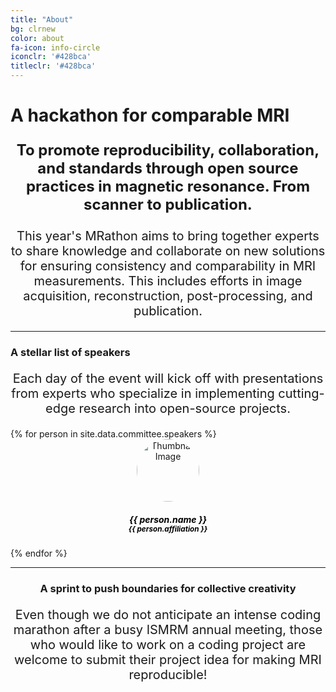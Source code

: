 ```yaml
---
title: "About"
bg: clrnew
color: about
fa-icon: info-circle
iconclr: '#428bca'
titleclr: '#428bca'
---
```


# A hackathon for comparable MRI

<p style ="text-align: center; font-weight: bold; font-size:24px;"> To promote reproducibility, collaboration, and standards through open source practices in magnetic resonance. From scanner to publication.</p>

<center>
<p style ="text-align: center;  font-size:20px;">This year's MRathon aims to bring together experts to share knowledge and collaborate on new solutions for ensuring consistency and comparability in MRI measurements. This includes efforts in image acquisition, reconstruction, post-processing, and publication.</p>
 </center>
<hr>
 <h3>A stellar list of speakers</h3>

 <p style ="text-align: center;  font-size:20px;"> Each day of the event will kick off with presentations from experts who specialize in implementing cutting-edge research into open-source projects.</p>

<div class="team" style="margin-top:10px;">
<div class="row" style="justify-content:center;">
{% for person in site.data.committee.speakers %}
<div class="col-sm-2">
<center>
<div class="team-player">
    <img src="img/organization/{{ person.image }}" alt="Thumbnail Image" class="img-raised img-circle" style="width:100px;height:100px;border-radius: 50%;">
    <h5 class="title" style="color: black;">{{ person.name }}<br>
        <small class="text-muted" style="color: black;">{{ person.affiliation }}</small>
    </h5>
    <!-- <p style="color: darkgray;"> {{ person.affiliation }}</p> -->
</div>
</center>
</div>
  {% endfor %}

<div>
<div>
<hr>
<center>
 <h3>A sprint to push boundaries for collective creativity</h3>

 <p style ="text-align: center;  font-size:20px;">Even though we do not anticipate an intense coding marathon after a busy ISMRM annual meeting, those who would like to work on a coding project are welcome to submit their project idea for making MRI reproducible!</p>
</center>


